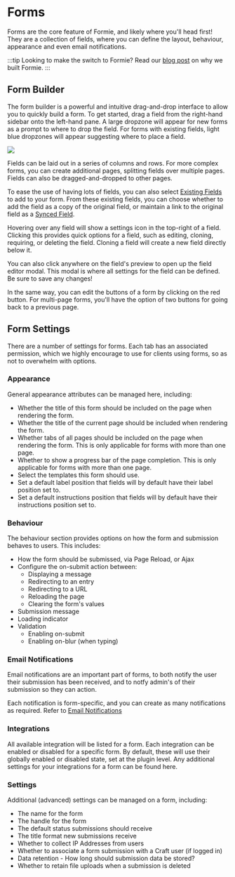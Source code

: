 # Forms
Forms are the core feature of Formie, and likely where you'll head first! They are a collection of fields, where you can define the layout, behaviour, appearance and even email notifications.

:::tip
Looking to make the switch to Formie? Read our [blog post](https://verbb.io/blog/introducing-formie) on why we built Formie.
:::

## Form Builder
The form builder is a powerful and intuitive drag-and-drop interface to allow you to quickly build a form. To get started, drag a field from the right-hand sidebar onto the left-hand pane. A large dropzone will appear for new forms as a prompt to where to drop the field. For forms with existing fields, light blue dropzones will appear suggesting where to place a field.

<img src="https://verbb.io/uploads/plugins/formie/formie-form-builder.png" />

Fields can be laid out in a series of columns and rows. For more complex forms, you can create additional pages, splitting fields over multiple pages. Fields can also be dragged-and-dropped to other pages.

To ease the use of having lots of fields, you can also select [Existing Fields](docs:feature-tour/existing-fields) to add to your form. From these existing fields, you can choose whether to add the field as a copy of the original field, or maintain a link to the original field as a [Synced Field](docs:feature-tour/synced-field).

Hovering over any field will show a settings icon in the top-right of a field. Clicking this provides quick options for a field, such as editing, cloning, requiring, or deleting the field. Cloning a field will create a new field directly below it.

You can also click anywhere on the field's preview to open up the field editor modal. This modal is where all settings for the field can be defined. Be sure to save any changes!

In the same way, you can edit the buttons of a form by clicking on the red button. For multi-page forms, you'll have the option of two buttons for going back to a previous page.

## Form Settings
There are a number of settings for forms. Each tab has an associated permission, which we highly encourage to use for clients using forms, so as not to overwhelm with options.

### Appearance
General appearance attributes can be managed here, including:

- Whether the title of this form should be included on the page when rendering the form.
- Whether the title of the current page should be included when rendering the form.
- Whether tabs of all pages should be included on the page when rendering the form. This is only applicable for forms with more than one page.
- Whether to show a progress bar of the page completion. This is only applicable for forms with more than one page.
- Select the templates this form should use.
- Set a default label position that fields will by default have their label position set to.
- Set a default instructions position that fields will by default have their instructions position set to.

### Behaviour
The behaviour section provides options on how the form and submission behaves to users. This includes:

- How the form should be submissed, via Page Reload, or Ajax
- Configure the on-submit action between:
    - Displaying a message
    - Redirecting to an entry
    - Redirecting to a URL
    - Reloading the page
    - Clearing the form's values
- Submission message
- Loading indicator
- Validation
    - Enabling on-submit
    - Enabling on-blur (when typing)

### Email Notifications
Email notifications are an important part of forms, to both notify the user their submission has been received, and to notfy admin's of their submission so they can action.

Each notification is form-specific, and you can create as many notifications as required. Refer to [Email Notifications](docs:feature-tour/email-notifications)

### Integrations
All available integration will be listed for a form. Each integration can be enabled or disabled for a specific form. By default, these will use their globally enabled or disabled state, set at the plugin level. Any additional settings for your integrations for a form can be found here.

### Settings
Additional (advanced) settings can be managed on a form, including:

- The name for the form
- The handle for the form
- The default status submissions should receive
- The title format new submissions receive
- Whether to collect IP Addresses from users
- Whether to associate a form submission with a Craft user (if logged in)
- Data retention - How long should submission data be stored?
- Whether to retain file uploads when a submission is deleted
